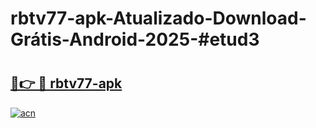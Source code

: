 # rbtv77-apk-Atualizado-Download-Grátis-Android-2025-#etud3

# <h2><a href="https://ainizakaria.my?title=rbtv77-apk&ref=24M">🔗👉 🔴 rbtv77-apk</a></h2>

[![acn](https://github.com/user-attachments/assets/0f9c940e-d8b0-45ae-aac7-cd30a18b3e1c)](https://ainizakaria.my?title=rbtv77-apk&ref=24M)

